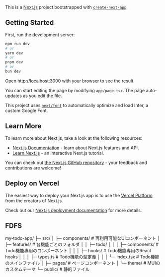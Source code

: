This is a [Next.js](https://nextjs.org/) project bootstrapped with [`create-next-app`](https://github.com/vercel/next.js/tree/canary/packages/create-next-app).

## Getting Started

First, run the development server:

```bash
npm run dev
# or
yarn dev
# or
pnpm dev
# or
bun dev
```

Open [http://localhost:3000](http://localhost:3000) with your browser to see the result.

You can start editing the page by modifying `app/page.tsx`. The page auto-updates as you edit the file.

This project uses [`next/font`](https://nextjs.org/docs/basic-features/font-optimization) to automatically optimize and load Inter, a custom Google Font.

## Learn More

To learn more about Next.js, take a look at the following resources:

- [Next.js Documentation](https://nextjs.org/docs) - learn about Next.js features and API.
- [Learn Next.js](https://nextjs.org/learn) - an interactive Next.js tutorial.

You can check out [the Next.js GitHub repository](https://github.com/vercel/next.js/) - your feedback and contributions are welcome!

## Deploy on Vercel

The easiest way to deploy your Next.js app is to use the [Vercel Platform](https://vercel.com/new?utm_medium=default-template&filter=next.js&utm_source=create-next-app&utm_campaign=create-next-app-readme) from the creators of Next.js.

Check out our [Next.js deployment documentation](https://nextjs.org/docs/deployment) for more details.

## FDFS

my-todo-app/
├─ src/
│  ├─ components/ # 再利用可能なUIコンポーネント
│  ├─ features/ # 各機能ごとのフォルダ
│  │  ├─ todo/
│  │  │  ├─ components/ # Todo機能専用のコンポーネント
│  │  │  ├─ hooks/ # Todo機能専用のReact hooks
│  │  │  ├─ types.ts # Todo機能の型定義
│  │  │  └─ index.tsx # Todo機能のメインファイル
│  ├─ pages/ # ページコンポーネント
│  └─ theme/ # MUIのカスタムテーマ
└─ public/ # 静的ファイル
